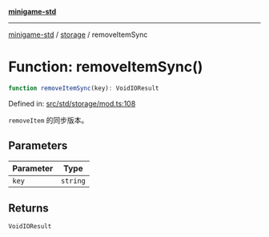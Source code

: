 [**minigame-std**](../../../README.md)

***

[minigame-std](../../../README.md) / [storage](../README.md) / removeItemSync

# Function: removeItemSync()

```ts
function removeItemSync(key): VoidIOResult
```

Defined in: [src/std/storage/mod.ts:108](https://github.com/JiangJie/minigame-std/blob/ff3594872b1efbdbc13aabe99588385e855b50dc/src/std/storage/mod.ts#L108)

`removeItem` 的同步版本。

## Parameters

| Parameter | Type |
| ------ | ------ |
| `key` | `string` |

## Returns

`VoidIOResult`
